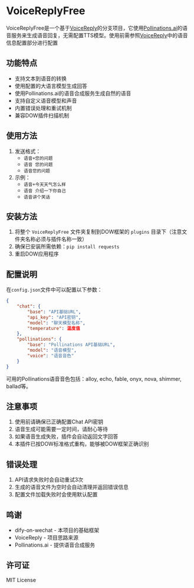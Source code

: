 # VoiceReplyFree

VoiceReplyFree是一个基于[VoiceReply](https://github.com/flyhunterl/VoiceReply)的分支项目，它使用[Pollinations.ai](https://pollinations.ai/)的语音服务来生成语音回复，无需配置TTS模型。使用前需参照[VoiceReply](https://github.com/flyhunterl/VoiceReply)中的语音信息配置部分进行配置

## 功能特点

* 支持文本到语音的转换
* 使用配置的大语言模型生成回答
* 使用Pollinations.ai的语音合成服务生成自然的语音
* 支持自定义语音模型和声音
* 内置错误处理和重试机制
* 兼容DOW插件扫描机制

## 使用方法

1. 发送格式：  
   * `语音+您的问题`  
   * `语音 您的问题`  
   * `语音您的问题`
2. 示例：  
   * `语音+今天天气怎么样`  
   * `语音 介绍一下你自己`  
   * `语音讲个笑话`

## 安装方法

1. 将整个 `VoiceReplyFree` 文件夹复制到DOW框架的 `plugins` 目录下（注意文件夹名称必须与插件名称一致）
2. 确保已安装所需依赖：`pip install requests`
3. 重启DOW应用程序

## 配置说明

在`config.json`文件中可以配置以下参数：

```json
{
    "chat": {
        "base": "API基础URL",
        "api_key": "API密钥",
        "model": "聊天模型名称",
        "temperature": 温度值
    },
    "pollinations": {
        "base": "Pollinations API基础URL",
        "model": "语音模型",
        "voice": "语音音色"
    }
}
```

可用的Pollinations语音音色包括：alloy, echo, fable, onyx, nova, shimmer, ballad等。

## 注意事项

1. 使用前请确保已正确配置Chat API密钥
2. 语音生成可能需要一定时间，请耐心等待
3. 如果语音生成失败，插件会自动返回文字回答
4. 本插件已按DOW标准格式重构，能够被DOW框架正确识别

## 错误处理

1. API请求失败时会自动重试3次
2. 生成的语音文件为空时会自动清理并返回错误信息
3. 配置文件加载失败时会使用默认配置

## 鸣谢

* dify-on-wechat - 本项目的基础框架
* VoiceReply - 项目思路来源
* Pollinations.ai - 提供语音合成服务

## 许可证

MIT License 